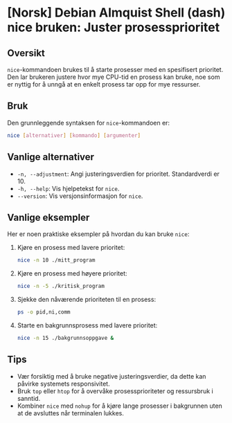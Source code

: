 # [Norsk] Debian Almquist Shell (dash) nice bruken: Juster prosessprioritet

## Oversikt
`nice`-kommandoen brukes til å starte prosesser med en spesifisert prioritet. Den lar brukeren justere hvor mye CPU-tid en prosess kan bruke, noe som er nyttig for å unngå at en enkelt prosess tar opp for mye ressurser.

## Bruk
Den grunnleggende syntaksen for `nice`-kommandoen er:

```bash
nice [alternativer] [kommando] [argumenter]
```

## Vanlige alternativer
- `-n, --adjustment`: Angi justeringsverdien for prioritet. Standardverdi er 10.
- `-h, --help`: Vis hjelpetekst for `nice`.
- `--version`: Vis versjonsinformasjon for `nice`.

## Vanlige eksempler
Her er noen praktiske eksempler på hvordan du kan bruke `nice`:

1. Kjøre en prosess med lavere prioritet:
   ```bash
   nice -n 10 ./mitt_program
   ```

2. Kjøre en prosess med høyere prioritet:
   ```bash
   nice -n -5 ./kritisk_program
   ```

3. Sjekke den nåværende prioriteten til en prosess:
   ```bash
   ps -o pid,ni,comm
   ```

4. Starte en bakgrunnsprosess med lavere prioritet:
   ```bash
   nice -n 15 ./bakgrunnsoppgave &
   ```

## Tips
- Vær forsiktig med å bruke negative justeringsverdier, da dette kan påvirke systemets responsivitet.
- Bruk `top` eller `htop` for å overvåke prosessprioriteter og ressursbruk i sanntid.
- Kombiner `nice` med `nohup` for å kjøre lange prosesser i bakgrunnen uten at de avsluttes når terminalen lukkes.